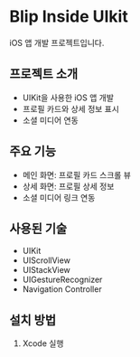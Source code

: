# Blip Inside UIkit

iOS 앱 개발 프로젝트입니다.

## 프로젝트 소개
- UIKit을 사용한 iOS 앱 개발
- 프로필 카드와 상세 정보 표시
- 소셜 미디어 연동

## 주요 기능
- 메인 화면: 프로필 카드 스크롤 뷰
- 상세 화면: 프로필 상세 정보
- 소셜 미디어 링크 연동

## 사용된 기술
- UIKit
- UIScrollView
- UIStackView
- UIGestureRecognizer
- Navigation Controller

## 설치 방법
1. Xcode 실행
